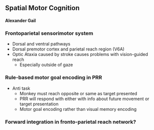 ## Spatial Motor Cognition
#### Alexander Gail

### Frontoparietal sensorimotor system
- Dorsal and ventral pathways
- Dorsal premotor cortex and parietal reach region (V6A)
- Optic Ataxia caused by stroke causes problems with vision-guided reach
  - Especially outside of gaze

### Rule-based motor goal encoding in PRR
- Anti task
  - Monkey must reach opposite or same as target presented
  - PRR will respond with either with info about future movement or target presentation
  - Motor goal encoding rather than visual memory encoding

### Forward integration in fronto-parietal reach network?

### 
